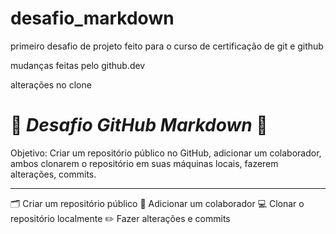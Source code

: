# desafio_markdown
primeiro desafio de projeto feito para o curso de certificação de git e github

mudanças feitas pelo github.dev

alterações no clone

# 🌟 *Desafio GitHub Markdown* 🌟
Objetivo: Criar um repositório público no GitHub, adicionar um colaborador, ambos clonarem o repositório em suas máquinas locais, fazerem alterações, commits.

---------------------------------
🗂️ Criar um repositório público
👥 Adicionar um colaborador
💻 Clonar o repositório localmente
✏️ Fazer alterações e commits
